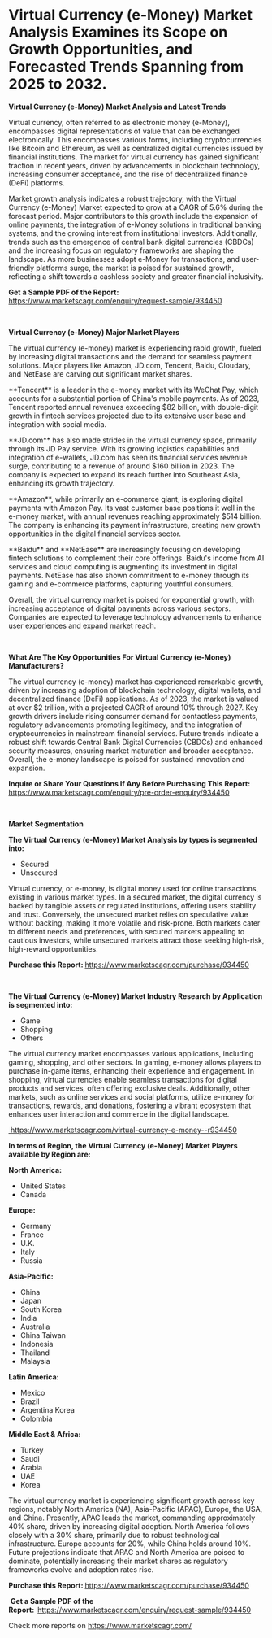 <p><h1>Virtual Currency (e-Money) Market Analysis Examines its Scope on Growth Opportunities, and Forecasted Trends Spanning from 2025 to 2032.</h1></p><p><strong>Virtual Currency (e-Money) Market Analysis and Latest Trends</strong></p>
<p><p>Virtual currency, often referred to as electronic money (e-Money), encompasses digital representations of value that can be exchanged electronically. This encompasses various forms, including cryptocurrencies like Bitcoin and Ethereum, as well as centralized digital currencies issued by financial institutions. The market for virtual currency has gained significant traction in recent years, driven by advancements in blockchain technology, increasing consumer acceptance, and the rise of decentralized finance (DeFi) platforms.</p><p>Market growth analysis indicates a robust trajectory, with the Virtual Currency (e-Money) Market expected to grow at a CAGR of 5.6% during the forecast period. Major contributors to this growth include the expansion of online payments, the integration of e-Money solutions in traditional banking systems, and the growing interest from institutional investors. Additionally, trends such as the emergence of central bank digital currencies (CBDCs) and the increasing focus on regulatory frameworks are shaping the landscape. As more businesses adopt e-Money for transactions, and user-friendly platforms surge, the market is poised for sustained growth, reflecting a shift towards a cashless society and greater financial inclusivity.</p></p>
<p><strong>Get a Sample PDF of the Report:&nbsp;</strong> <a href="https://www.marketscagr.com/enquiry/request-sample/934450?utm_campaign=2990&utm_medium=2&utm_source=Github&utm_content=ia&utm_term=11032025&utm_id=virtual-currency-e-money">https://www.marketscagr.com/enquiry/request-sample/934450</a></p>
<p>&nbsp;</p>
<p><strong>Virtual Currency (e-Money) Major Market Players</strong></p>
<p><p>The virtual currency (e-money) market is experiencing rapid growth, fueled by increasing digital transactions and the demand for seamless payment solutions. Major players like Amazon, JD.com, Tencent, Baidu, Cloudary, and NetEase are carving out significant market shares.</p><p>**Tencent** is a leader in the e-money market with its WeChat Pay, which accounts for a substantial portion of China's mobile payments. As of 2023, Tencent reported annual revenues exceeding $82 billion, with double-digit growth in fintech services projected due to its extensive user base and integration with social media.</p><p>**JD.com** has also made strides in the virtual currency space, primarily through its JD Pay service. With its growing logistics capabilities and integration of e-wallets, JD.com has seen its financial services revenue surge, contributing to a revenue of around $160 billion in 2023. The company is expected to expand its reach further into Southeast Asia, enhancing its growth trajectory.</p><p>**Amazon**, while primarily an e-commerce giant, is exploring digital payments with Amazon Pay. Its vast customer base positions it well in the e-money market, with annual revenues reaching approximately $514 billion. The company is enhancing its payment infrastructure, creating new growth opportunities in the digital financial services sector.</p><p>**Baidu** and **NetEase** are increasingly focusing on developing fintech solutions to complement their core offerings. Baidu's income from AI services and cloud computing is augmenting its investment in digital payments. NetEase has also shown commitment to e-money through its gaming and e-commerce platforms, capturing youthful consumers.</p><p>Overall, the virtual currency market is poised for exponential growth, with increasing acceptance of digital payments across various sectors. Companies are expected to leverage technology advancements to enhance user experiences and expand market reach.</p></p>
<p>&nbsp;</p>
<p><strong>What Are The Key Opportunities For Virtual Currency (e-Money) Manufacturers?</strong></p>
<p><p>The virtual currency (e-money) market has experienced remarkable growth, driven by increasing adoption of blockchain technology, digital wallets, and decentralized finance (DeFi) applications. As of 2023, the market is valued at over $2 trillion, with a projected CAGR of around 10% through 2027. Key growth drivers include rising consumer demand for contactless payments, regulatory advancements promoting legitimacy, and the integration of cryptocurrencies in mainstream financial services. Future trends indicate a robust shift towards Central Bank Digital Currencies (CBDCs) and enhanced security measures, ensuring market maturation and broader acceptance. Overall, the e-money landscape is poised for sustained innovation and expansion.</p></p>
<p><strong>Inquire or Share Your Questions If Any Before Purchasing This Report:</strong> <a href="https://www.marketscagr.com/enquiry/pre-order-enquiry/934450?utm_campaign=2990&utm_medium=2&utm_source=Github&utm_content=ia&utm_term=11032025&utm_id=virtual-currency-e-money">https://www.marketscagr.com/enquiry/pre-order-enquiry/934450</a></p>
<p>&nbsp;</p>
<p><strong>Market Segmentation</strong></p>
<p><strong>The Virtual Currency (e-Money) Market Analysis by types is segmented into:</strong></p>
<p><ul><li>Secured</li><li>Unsecured</li></ul></p>
<p><p>Virtual currency, or e-money, is digital money used for online transactions, existing in various market types. In a secured market, the digital currency is backed by tangible assets or regulated institutions, offering users stability and trust. Conversely, the unsecured market relies on speculative value without backing, making it more volatile and risk-prone. Both markets cater to different needs and preferences, with secured markets appealing to cautious investors, while unsecured markets attract those seeking high-risk, high-reward opportunities.</p></p>
<p><strong>Purchase this Report:&nbsp;</strong><a href="https://www.marketscagr.com/purchase/934450?utm_campaign=2990&utm_medium=2&utm_source=Github&utm_content=ia&utm_term=11032025&utm_id=virtual-currency-e-money">https://www.marketscagr.com/purchase/934450</a></p>
<p>&nbsp;</p>
<p><strong>The Virtual Currency (e-Money) Market Industry Research by Application is segmented into:</strong></p>
<p><ul><li>Game</li><li>Shopping</li><li>Others</li></ul></p>
<p><p>The virtual currency market encompasses various applications, including gaming, shopping, and other sectors. In gaming, e-money allows players to purchase in-game items, enhancing their experience and engagement. In shopping, virtual currencies enable seamless transactions for digital products and services, often offering exclusive deals. Additionally, other markets, such as online services and social platforms, utilize e-money for transactions, rewards, and donations, fostering a vibrant ecosystem that enhances user interaction and commerce in the digital landscape.</p></p>
<p><a href="https://www.marketscagr.com/virtual-currency-e-money--r934450?utm_campaign=2990&utm_medium=2&utm_source=Github&utm_content=ia&utm_term=11032025&utm_id=virtual-currency-e-money">&nbsp;https://www.marketscagr.com/virtual-currency-e-money--r934450</a></p>
<p><strong>In terms of Region, the Virtual Currency (e-Money) Market Players available by Region are:</strong></p>
<p>
    <p> <strong> North America: </strong>
        <ul>
            <li>United States</li>
            <li>Canada</li>
        </ul>
        </p> 
    <p> <strong> Europe: </strong>
        <ul>
            <li>Germany</li>
            <li>France</li>
            <li>U.K.</li>
            <li>Italy</li>
            <li>Russia</li>
        </ul>
        </p> 
    <p> <strong> Asia-Pacific: </strong>
        <ul>
            <li>China</li>
            <li>Japan</li>
            <li>South Korea</li>
            <li>India</li>
            <li>Australia</li>
            <li>China Taiwan</li>
            <li>Indonesia</li>
            <li>Thailand</li>
            <li>Malaysia</li>
        </ul>
        </p> 
    <p> <strong> Latin America: </strong>
        <ul>
            <li>Mexico</li>
            <li>Brazil</li>
            <li>Argentina Korea</li>
            <li>Colombia</li>
        </ul>
        </p> 
    <p> <strong> Middle East & Africa: </strong>
        <ul>
            <li>Turkey</li>
            <li>Saudi</li>
            <li>Arabia</li>
            <li>UAE</li>
            <li>Korea</li>
        </ul>
    </p>
    </p>
<p><p>The virtual currency market is experiencing significant growth across key regions, notably North America (NA), Asia-Pacific (APAC), Europe, the USA, and China. Presently, APAC leads the market, commanding approximately 40% share, driven by increasing digital adoption. North America follows closely with a 30% share, primarily due to robust technological infrastructure. Europe accounts for 20%, while China holds around 10%. Future projections indicate that APAC and North America are poised to dominate, potentially increasing their market shares as regulatory frameworks evolve and adoption rates rise.</p></p>
<p><strong>Purchase this Report: </strong><a href="https://www.marketscagr.com/purchase/934450?utm_campaign=2990&utm_medium=2&utm_source=Github&utm_content=ia&utm_term=11032025&utm_id=virtual-currency-e-money">https://www.marketscagr.com/purchase/934450</a></p>
<p>&nbsp;<strong>Get a Sample PDF of the Report:&nbsp;&nbsp;</strong><a href="https://www.marketscagr.com/enquiry/request-sample/934450?utm_campaign=2990&utm_medium=2&utm_source=Github&utm_content=ia&utm_term=11032025&utm_id=virtual-currency-e-money">https://www.marketscagr.com/enquiry/request-sample/934450</a></p>
<p><strong></strong></p>
<p>Check more reports on <a href="https://www.marketscagr.com/?utm_campaign=2990&utm_medium=2&utm_source=Github&utm_content=ia&utm_term=11032025&utm_id=virtual-currency-e-money">https://www.marketscagr.com/</a></p>